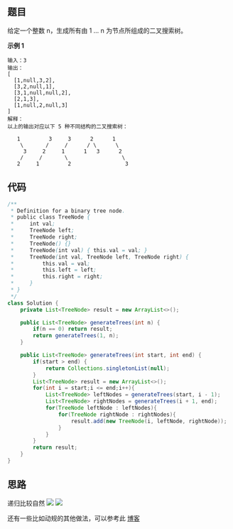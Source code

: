 ## 题目
给定一个整数 n，生成所有由 1 ... n 为节点所组成的二叉搜索树。

**示例 1**
```
输入：3
输出：
[
  [1,null,3,2],
  [3,2,null,1],
  [3,1,null,null,2],
  [2,1,3],
  [1,null,2,null,3]
]
解释：
以上的输出对应以下 5 种不同结构的二叉搜索树：

   1         3     3      2      1
    \       /     /      / \      \
     3     2     1      1   3      2
    /     /       \                 \
   2     1         2                 3
```

## 代码
```Java
/**
 * Definition for a binary tree node.
 * public class TreeNode {
 *     int val;
 *     TreeNode left;
 *     TreeNode right;
 *     TreeNode() {}
 *     TreeNode(int val) { this.val = val; }
 *     TreeNode(int val, TreeNode left, TreeNode right) {
 *         this.val = val;
 *         this.left = left;
 *         this.right = right;
 *     }
 * }
 */
class Solution {
    private List<TreeNode> result = new ArrayList<>();

    public List<TreeNode> generateTrees(int n) {
        if(n == 0) return result;
        return generateTrees(1, n);
    }

    public List<TreeNode> generateTrees(int start, int end) {
        if(start > end) {
            return Collections.singletonList(null);
        }
        List<TreeNode> result = new ArrayList<>();
        for(int i = start;i <= end;i++){
            List<TreeNode> leftNodes = generateTrees(start, i - 1);
            List<TreeNode> rightNodes = generateTrees(i + 1, end);
            for(TreeNode leftNode : leftNodes){
                for(TreeNode rightNode : rightNodes){
                    result.add(new TreeNode(i, leftNode, rightNode));
                }
            }
        }
        return result;
    }
}
```

## 思路

递归比较自然
![](static/95_1.png)
![](static/95_2.png)

还有一些比如动规的其他做法，可以参考此 [博客](https://leetcode-cn.com/problems/unique-binary-search-trees-ii/solution/xiang-xi-tong-su-de-si-lu-fen-xi-duo-jie-fa-by-2-7/)